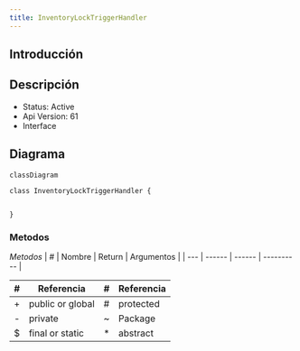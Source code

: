```yaml
---
title: InventoryLockTriggerHandler
---
```


## Introducción

<!-- START autogenerated-class -->
## Descripción



- Status: Active
- Api Version: 61
- Interface 

## Diagrama
```mermaid
classDiagram

class InventoryLockTriggerHandler {
    

}
```


### Metodos

*Metodos*
| #   | Nombre | Return | Argumentos |
| --- | ------ | ------ | ---------- |


| #  | Referencia       | #  | Referencia |
| -- | ---------------- | -- | ---------- |
| +  | public or global | #  | protected  |
| -  | private          | ~  | Package    |
| $  | final or static  | *  | abstract   |

<!-- END autogenerated-class -->
